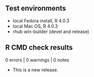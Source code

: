 ## Test environments
* local Fedora install, R 4.0.3
* local Mac OS, R 4.0.3
* rhub win-builder (devel and release)

## R CMD check results

0 errors | 0 warnings | 0 notes

* This is a new release.
